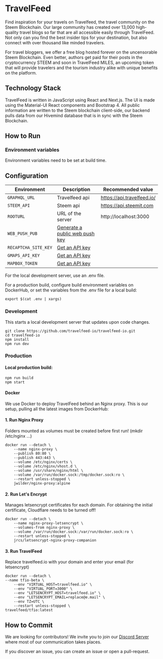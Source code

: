 # TravelFeed

Find inspiration for your travels on Travelfeed, the travel community on the Steem Blockchain. Our large community has created over 13,000 high-quality travel blogs so far that are all accessible easily through TravelFeed. Not only can you find the best insider tips for your destination, but also connect with over thousand like minded travelers.

For travel bloggers, we offer a free blog hosted forever on the uncensorable Steem Blockchain. Even better, authors get paid for their posts in the cryptocurrency STEEM and soon in TravelFeed MILES, an upcoming token that will provide travelers and the tourism industry alike with unique benefits on the platform.

## Technology Stack

TravelFeed is written in JavaScript using React and Next.js. The UI is made using the Material-UI React components and Bootstrap 4. All public information are written to the Steem blockchain client-side, our backend pulls data from our Hivemind database that is in sync with the Steem Blockchain.

## How to Run

### Environment variables

Environment variables need to be set at build time.

## Configuration

| Environment          | Description                                                                  | Recommended value          |
| -------------------- | ---------------------------------------------------------------------------- | -------------------------- |
| `GRAPHQL_URL`        | Travelfeed api                                                               | https://api.travelfeed.io/ |
| `STEEM_API`          | Steem api                                                                    | https://api.steemit.com    |
| `ROOTURL`            | URL of the server                                                            | http://localhost:3000      |
| `WEB_PUSH_PUB`       | [Generate a public web push key](https://web-push-codelab.glitch.me/)        |                            |
| `RECAPTCHA_SITE_KEY` | [Get an API key](http://www.google.com/recaptcha/admin)                      |                            |
| `GMAPS_API_KEY`      | [Get an API key](https://cloud.google.com/console/google/maps-apis/overview) |                            |
| `MAPBOX_TOKEN`       | [Get an API key](https://www.mapbox.com/)                                    |                            |

For the local development server, use an .env file.

For a production build, configure build environment variables on DockerHub, or set the variables from the .env file for a local build:

```
export $(cat .env | xargs)
```

### Development

This starts a local development server that updates upon code changes.

```
git clone https://github.com/travelfeed-io/travelfeed-io.git
cd travelfeed-io
npm install
npm run dev
```

### Production

#### Local production build:

```
npm run build
npm start
```

#### Docker

We use Docker to deploy TravelFeed behind an Nginx proxy. This is our setup, pulling all the latest images from DockerHub:

#### 1. Run Nginx Proxy

Folders mounted as volumes must be created before first run! (mkdir /etc/nginx ...)

```
docker run --detach \
    --name nginx-proxy \
    --publish 80:80 \
    --publish 443:443 \
    --volume /etc/nginx/certs \
    --volume /etc/nginx/vhost.d \
    --volume /usr/share/nginx/html \
    --volume /var/run/docker.sock:/tmp/docker.sock:ro \
    --restart unless-stopped \
    jwilder/nginx-proxy:alpine
```

#### 2. Run Let's Encrypt

Manages letsencrypt certificates for each domain. For obtaining the initial certificate, Cloudflare needs to be turned off!

```
docker run --detach \
    --name nginx-proxy-letsencrypt \
    --volumes-from nginx-proxy \
    --volume /var/run/docker.sock:/var/run/docker.sock:ro \
    --restart unless-stopped \
    jrcs/letsencrypt-nginx-proxy-companion
```

#### 3. Run TravelFeed

Replace travelfeed.io with your domain and enter your email (for letsencrypt)

```
docker run --detach \
--name tfio-beta \
    --env "VIRTUAL_HOST=travelfeed.io" \
    --env "VIRTUAL_PORT=3000" \
    --env "LETSENCRYPT_HOST=travelfeed.io" \
    --env "LETSENCRYPT_EMAIL=replace@e.mail" \
    --env TZ=UTC \
    --restart unless-stopped \
travelfeed/tfio:latest
```

## How to Commit

We are looking for contributors! We invite you to join our [Discord Server](https://discord.gg/jWWu73H) where most of our communication takes places.

If you discover an issue, you can create an issue or open a pull-request.
